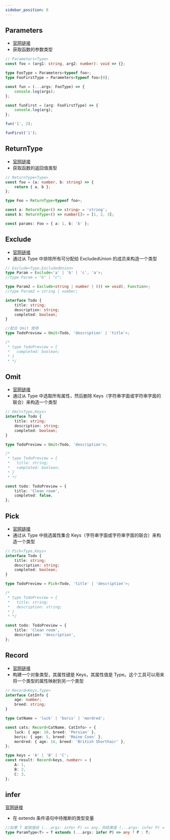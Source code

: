 ```yaml
---
sidebar_position: 8
---
```


## Parameters

- [官网链接](https://www.typescriptlang.org/docs/handbook/utility-types.html#parameterstype)
- 获取函数的参数类型

```typescript
// Parameters<Type>
const foo = (arg1: string, arg2: number): void => {};

type FooType = Parameters<typeof foo>;
type FooFirstType = Parameters<typeof foo>[0];

const fun = (...args: FooType) => {
	console.log(args);
};

const funFirst = (arg: FooFirstType) => {
	console.log(arg);
};

fun('1', 2);

funFirst('1');
```

## ReturnType

- [官网链接](https://www.typescriptlang.org/docs/handbook/utility-types.html#returntypetype)
- 获取函数的返回值类型

```typescript
// ReturnType<Type>
const foo = (a: number, b: string) => {
	return { a, b };
};

type Foo = ReturnType<typeof foo>;

const a: ReturnType<() => string> = 'string';
const b: ReturnType<() => number[]> = [1, 2, 3];

const params: Foo = { a: 1, b: 'b' };
```

## Exclude

- [官网链接](https://www.typescriptlang.org/docs/handbook/utility-types.html?#excludetype-excludedunion)
- 通过从 Type 中排除所有可分配给 ExcludedUnion 的成员来构造一个类型

```typescript
// Exclude<Type,ExcludedUnion>
type Param = Exclude<'a' | 'b' | 'c', 'a'>;
//type Param = "b" | "c";

type Param2 = Exclude<string | number | (() => void), Function>;
//type Param2 = string | number;

interface Todo {
	title: string;
	description: string;
	completed: boolean;
}

//配合 Omit 使用
type TodoPreview = Omit<Todo, 'description' | 'title'>;

/*
 * type TodoPreview = {
 *   completed: boolean;
 * }
 * */
```

## Omit

- [官网链接](https://www.typescriptlang.org/docs/handbook/utility-types.html?#omittype-keys)
- 通过从 Type 中选取所有属性，然后删除 Keys（字符串字面或字符串字面的联合）来构造一个类型

```typescript
// Omit<Type,Keys>
interface Todo {
	title: string;
	description: string;
	completed: boolean;
}

type TodoPreview = Omit<Todo, 'description'>;

/*
 * type TodoPreview = {
 *   title: string;
 *   completed: boolean;
 * }
 * */

const todo: TodoPreview = {
	title: 'Clean room',
	completed: false,
};
```

## Pick

- [官网链接](https://www.typescriptlang.org/docs/handbook/utility-types.html?#picktype-keys)
- 通过从 Type 中挑选属性集合 Keys（字符串字面或字符串字面的联合）来构造一个类型

```typescript
// Pick<Type,Keys>
interface Todo {
	title: string;
	description: string;
	completed: boolean;
}

type TodoPreview = Pick<Todo, 'title' | 'description'>;

/*
 * type TodoPreview = {
 *   title: string;
 *   description: string;
 * }
 * */

const todo: TodoPreview = {
	title: 'Clean room',
	description: 'description',
};
```

## Record

- [官网链接](https://www.typescriptlang.org/docs/handbook/utility-types.html#recordkeys-type)
- 构建一个对象类型，其属性键是 Keys，其属性值是 Type。这个工具可以用来将一个类型的属性映射到另一个类型

```typescript
// Record<Keys,Type>
interface CatInfo {
	age: number;
	breed: string;
}

type CatName = 'luck' | 'boris' | 'mordred';

const cats: Record<CatName, CatInfo> = {
	luck: { age: 10, breed: 'Persian' },
	boris: { age: 5, breed: 'Maine Coon' },
	mordred: { age: 16, breed: 'British Shorthair' },
};

type keys = 'A' | 'B' | 'C';
const result: Record<keys, number> = {
	A: 1,
	B: 2,
	C: 3,
};
```

## infer

[官网链接](https://www.typescriptlang.org/docs/handbook/utility-types.html#recordkeys-type)

- 在 extends 条件语句中待推断的类型变量

```typescript
//如果 T 能赋值给 (...args: infer P) => any，则结果是 (...args: infer P) => any 类型中的参数 P，否则返回为 T
type ParamType<T> = T extends (...args: infer P) => any ? P : T;
```
